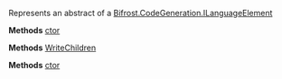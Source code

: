 Represents an abstract of a [Bifrost.CodeGeneration.ILanguageElement](Bifrost.CodeGeneration.ILanguageElement)

**Methods**
[ctor](Bifrost.CodeGeneration.LanguageElement.ctor)


**Methods**
[WriteChildren](Bifrost.CodeGeneration.LanguageElement.WriteChildren)


**Methods**
[ctor](Bifrost.CodeGeneration.JavaScript.Assignment.ctor)
